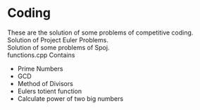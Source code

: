 # Coding
These are the solution of some problems of competitive coding.  
Solution of Project Euler Problems.  
Solution of some problems of Spoj.  
functions.cpp Contains  
 - Prime Numbers
 - GCD 
 - Method of Divisors 
 - Eulers totient function 
 - Calculate power of two big numbers 
